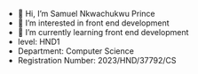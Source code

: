 - 👋 Hi, I’m Samuel Nkwachukwu Prince
- 👀 I’m interested in front end development
- 🌱 I’m currently learning front end development
- level: HND1
- Department: Computer Science
- Registration Number: 2023/HND/37792/CS

<!---
Princenkwachukwu/Princenkwachukwu is a ✨ special ✨ repository because its `README.md` (this file) appears on your GitHub profile.
You can click the Preview link to take a look at your changes.
--->
